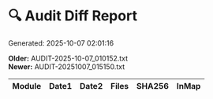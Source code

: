 # 🔍 Audit Diff Report
Generated: 2025-10-07 02:01:16

**Older:** AUDIT-2025-10-07_010152.txt  
**Newer:** AUDIT-20251007_015150.txt

| Module | Date1 | Date2 | Files | SHA256 | InMap |
|---|---|---|---|---|---|
